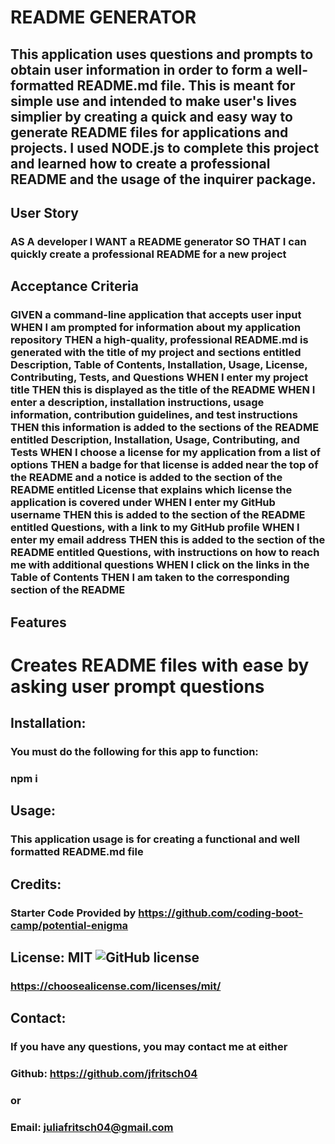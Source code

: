 # README GENERATOR 
  ## This application uses questions and prompts to obtain user information in order to form a well-formatted README.md file. This is meant for simple use and intended to make user's lives simplier by creating a quick and easy way to generate README files for applications and projects. I used NODE.js to complete this project and learned how to create a professional README and the usage of the inquirer package.
  ## User Story
  ### AS A developer I WANT a README generator SO THAT I can quickly create a professional README for a new project
## Acceptance Criteria
### GIVEN a command-line application that accepts user input WHEN I am prompted for information about my application repository THEN a high-quality, professional README.md is generated with the title of my project and sections entitled Description, Table of Contents, Installation, Usage, License, Contributing, Tests, and Questions WHEN I enter my project title THEN this is displayed as the title of the README WHEN I enter a description, installation instructions, usage information, contribution guidelines, and test instructions THEN this information is added to the sections of the README entitled Description, Installation, Usage, Contributing, and Tests WHEN I choose a license for my application from a list of options THEN a badge for that license is added near the top of the README and a notice is added to the section of the README entitled License that explains which license the application is covered under WHEN I enter my GitHub username THEN this is added to the section of the README entitled Questions, with a link to my GitHub profile WHEN I enter my email address THEN this is added to the section of the README entitled Questions, with instructions on how to reach me with additional questions WHEN I click on the links in the Table of Contents THEN I am taken to the corresponding section of the README
  ## Features
  # Creates README files with ease by asking user prompt questions
  ## Installation:
  ### You must do the following for this app to function:
  ### npm i
  
  ## Usage:
  ### This application usage is for creating a functional and well formatted README.md file 
  ## Credits:
  ### Starter Code Provided by https://github.com/coding-boot-camp/potential-enigma
  ## License: MIT  ![GitHub license](https://img.shields.io/github/license/Naereen/StrapDown.js.svg)
  ### https://choosealicense.com/licenses/mit/
  ## Contact:
  ### If you have any questions, you may contact me at either
  ### Github: https://github.com/jfritsch04
  ### or
  ### Email: juliafritsch04@gmail.com

